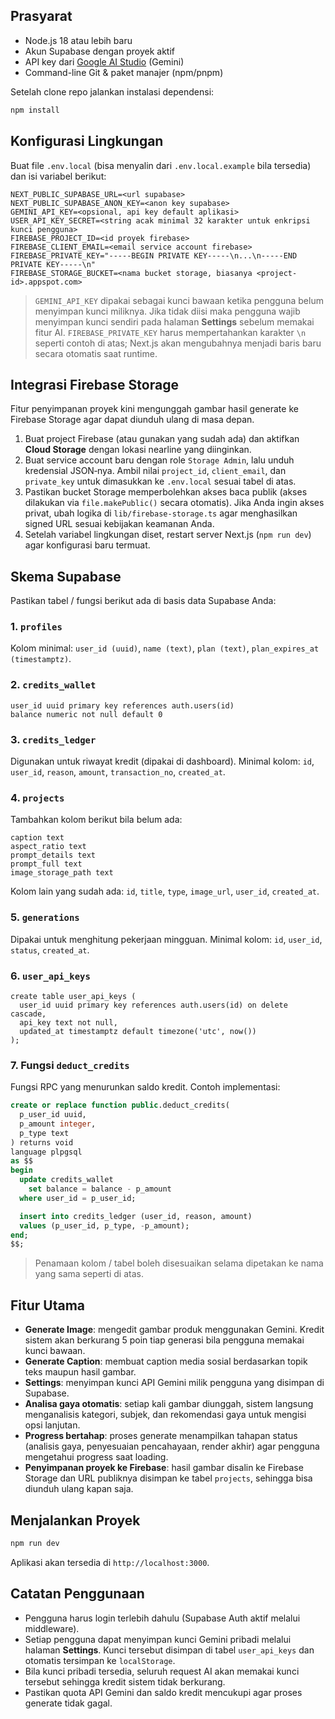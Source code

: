 ## Prasyarat

- Node.js 18 atau lebih baru
- Akun Supabase dengan proyek aktif
- API key dari [Google AI Studio](https://aistudio.google.com/apikey) (Gemini)
- Command-line Git & paket manajer (npm/pnpm)

Setelah clone repo jalankan instalasi dependensi:

```bash
npm install
```

## Konfigurasi Lingkungan

Buat file `.env.local` (bisa menyalin dari `.env.local.example` bila tersedia) dan isi variabel berikut:

```
NEXT_PUBLIC_SUPABASE_URL=<url supabase>
NEXT_PUBLIC_SUPABASE_ANON_KEY=<anon key supabase>
GEMINI_API_KEY=<opsional, api key default aplikasi>
USER_API_KEY_SECRET=<string acak minimal 32 karakter untuk enkripsi kunci pengguna>
FIREBASE_PROJECT_ID=<id proyek firebase>
FIREBASE_CLIENT_EMAIL=<email service account firebase>
FIREBASE_PRIVATE_KEY="-----BEGIN PRIVATE KEY-----\n...\n-----END PRIVATE KEY-----\n"
FIREBASE_STORAGE_BUCKET=<nama bucket storage, biasanya <project-id>.appspot.com>
```

> `GEMINI_API_KEY` dipakai sebagai kunci bawaan ketika pengguna belum menyimpan kunci miliknya. Jika tidak diisi maka pengguna wajib menyimpan kunci sendiri pada halaman **Settings** sebelum memakai fitur AI.
> `FIREBASE_PRIVATE_KEY` harus mempertahankan karakter `\n` seperti contoh di atas; Next.js akan mengubahnya menjadi baris baru secara otomatis saat runtime.

## Integrasi Firebase Storage

Fitur penyimpanan proyek kini mengunggah gambar hasil generate ke Firebase Storage agar dapat diunduh ulang di masa depan.

1. Buat project Firebase (atau gunakan yang sudah ada) dan aktifkan **Cloud Storage** dengan lokasi nearline yang diinginkan.
2. Buat service account baru dengan role `Storage Admin`, lalu unduh kredensial JSON‑nya. Ambil nilai `project_id`, `client_email`, dan `private_key` untuk dimasukkan ke `.env.local` sesuai tabel di atas.
3. Pastikan bucket Storage memperbolehkan akses baca publik (akses dilakukan via `file.makePublic()` secara otomatis). Jika Anda ingin akses privat, ubah logika di `lib/firebase-storage.ts` agar menghasilkan signed URL sesuai kebijakan keamanan Anda.
4. Setelah variabel lingkungan diset, restart server Next.js (`npm run dev`) agar konfigurasi baru termuat.

## Skema Supabase

Pastikan tabel / fungsi berikut ada di basis data Supabase Anda:

### 1. `profiles`

Kolom minimal: `user_id (uuid)`, `name (text)`, `plan (text)`, `plan_expires_at (timestamptz)`.

### 2. `credits_wallet`

```
user_id uuid primary key references auth.users(id)
balance numeric not null default 0
```

### 3. `credits_ledger`

Digunakan untuk riwayat kredit (dipakai di dashboard). Minimal kolom: `id`, `user_id`, `reason`, `amount`, `transaction_no`, `created_at`.

### 4. `projects`

Tambahkan kolom berikut bila belum ada:

```
caption text
aspect_ratio text
prompt_details text
prompt_full text
image_storage_path text
```

Kolom lain yang sudah ada: `id`, `title`, `type`, `image_url`, `user_id`, `created_at`.

### 5. `generations`

Dipakai untuk menghitung pekerjaan mingguan. Minimal kolom: `id`, `user_id`, `status`, `created_at`.

### 6. `user_api_keys`

```
create table user_api_keys (
  user_id uuid primary key references auth.users(id) on delete cascade,
  api_key text not null,
  updated_at timestamptz default timezone('utc', now())
);
```

### 7. Fungsi `deduct_credits`

Fungsi RPC yang menurunkan saldo kredit. Contoh implementasi:

```sql
create or replace function public.deduct_credits(
  p_user_id uuid,
  p_amount integer,
  p_type text
) returns void
language plpgsql
as $$
begin
  update credits_wallet
    set balance = balance - p_amount
  where user_id = p_user_id;

  insert into credits_ledger (user_id, reason, amount)
  values (p_user_id, p_type, -p_amount);
end;
$$;
```

> Penamaan kolom / tabel boleh disesuaikan selama dipetakan ke nama yang sama seperti di atas.

## Fitur Utama

- **Generate Image**: mengedit gambar produk menggunakan Gemini. Kredit sistem akan berkurang 5 poin tiap generasi bila pengguna memakai kunci bawaan.
- **Generate Caption**: membuat caption media sosial berdasarkan topik teks maupun hasil gambar.
- **Settings**: menyimpan kunci API Gemini milik pengguna yang disimpan di Supabase.
- **Analisa gaya otomatis**: setiap kali gambar diunggah, sistem langsung menganalisis kategori, subjek, dan rekomendasi gaya untuk mengisi opsi lanjutan.
- **Progress bertahap**: proses generate menampilkan tahapan status (analisis gaya, penyesuaian pencahayaan, render akhir) agar pengguna mengetahui progress saat loading.
- **Penyimpanan proyek ke Firebase**: hasil gambar disalin ke Firebase Storage dan URL publiknya disimpan ke tabel `projects`, sehingga bisa diunduh ulang kapan saja.

## Menjalankan Proyek

```bash
npm run dev
```

Aplikasi akan tersedia di `http://localhost:3000`.

## Catatan Penggunaan

- Pengguna harus login terlebih dahulu (Supabase Auth aktif melalui middleware).
- Setiap pengguna dapat menyimpan kunci Gemini pribadi melalui halaman **Settings**. Kunci tersebut disimpan di tabel `user_api_keys` dan otomatis tersimpan ke `localStorage`.
- Bila kunci pribadi tersedia, seluruh request AI akan memakai kunci tersebut sehingga kredit sistem tidak berkurang.
- Pastikan quota API Gemini dan saldo kredit mencukupi agar proses generate tidak gagal.
